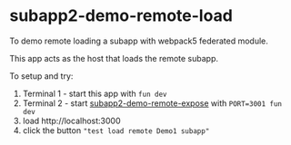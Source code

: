 # subapp2-demo-remote-load


To demo remote loading a subapp with webpack5 federated module.

This app acts as the host that loads the remote subapp.


To setup and try:

1. Terminal 1 - start this app with `fun dev`
2. Terminal 2 - start [subapp2-demo-remote-expose](../subapp2-demo-remote-expose) with `PORT=3001 fun dev`
3. load http://localhost:3000
4. click the button `"test load remote Demo1 subapp"`
